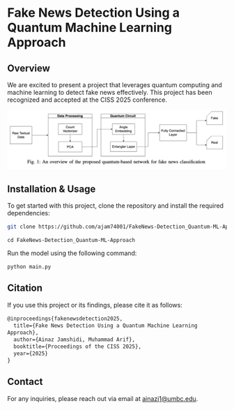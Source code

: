 # Fake News Detection Using a Quantum Machine Learning Approach

## Overview
We are excited to present a project that leverages quantum computing and machine learning to detect fake news effectively. This project has been recognized and accepted at the CISS 2025 conference.

![Quantum Machine Learning Diagram](Proposed_pipeline.png "pipeline")


## Installation & Usage

To get started with this project, clone the repository and install the required dependencies:

```bash
git clone https://github.com/ajam74001/FakeNews-Detection_Quantum-ML-Approach.git
```
```
cd FakeNews-Detection_Quantum-ML-Approach
```

Run the model using the following command:
```
python main.py
```


## Citation
If you use this project or its findings, please cite it as follows:

```
@inproceedings{fakenewsdetection2025,
  title={Fake News Detection Using a Quantum Machine Learning Approach},
  author={Ainaz Jamshidi, Muhammad Arif},
  booktitle={Proceedings of the CISS 2025},
  year={2025}
}
```

## Contact
For any inquiries, please reach out via email at ainazj1@umbc.edu.
